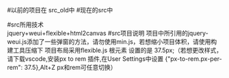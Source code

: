 
#以前的项目在 src_old中
#现在的src中

#src所用技术  
jquery+weui+flexible+html2canvas
#src项目说明
项目中所引用的jquery-weui.js添加了一些弹窗的方法，请勿使用min.js，若想缩小项目体积，请使用构建工具压缩下
项目布局采用flexible.js  根元素 设置的是 37.5px;（若想更改样式，请下载vscode,安装px to rem 插件,在User Settings中设置 {"px-to-rem.px-per-rem": 37.5},Alt+Z px和rem可任意切换）



